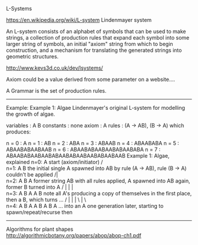 L-Systems

https://en.wikipedia.org/wiki/L-system
Lindenmayer system

An L-system consists of an alphabet of symbols that can be used to make strings, a collection of production rules that expand each symbol into some larger string of symbols, an initial "axiom" string from which to begin construction, and a mechanism for translating the generated strings into geometric structures.

http://www.kevs3d.co.uk/dev/lsystems/


Axiom could be a value derived from some parameter on a website....

A Grammar is the set of production rules.


-----------------------------------------------
Example:
Example 1: Algae
Lindenmayer's original L-system for modelling the growth of algae.

variables : A B
constants : none
axiom  : A
rules  : (A → AB), (B → A)
which produces:

n = 0 : A
n = 1 : AB
n = 2 : ABA
n = 3 : ABAAB
n = 4 : ABAABABA
n = 5 : ABAABABAABAAB
n = 6 : ABAABABAABAABABAABABA
n = 7 : ABAABABAABAABABAABABAABAABABAABAAB
Example 1: Algae, explained
n=0:               A             start (axiom/initiator)
                  / \
n=1:             A   B           the initial single A spawned into AB by rule (A → AB), rule (B → A) couldn't be applied
                /|     \
n=2:           A B      A        former string AB with all rules applied, A spawned into AB again, former B turned into A
             / | |       | \
n=3:         A B A       A B     note all A's producing a copy of themselves in the first place, then a B, which turns ...
           / | | | \     | \ \
n=4:       A B A A B     A B A   ... into an A one generation later, starting to spawn/repeat/recurse then



-------------------------------------------------

Algorithms for plant shapes
http://algorithmicbotany.org/papers/abop/abop-ch1.pdf

